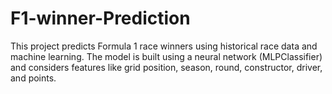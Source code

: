 # F1-winner-Prediction
This project predicts Formula 1 race winners using historical race data and machine learning. The model is built using a neural network (MLPClassifier) and considers features like grid position, season, round, constructor, driver, and points.
